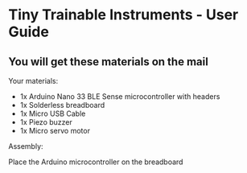 # Tiny Trainable Instruments - User Guide

## You will get these materials on the mail



Your materials:

* 1x Arduino Nano 33 BLE Sense microcontroller with headers
* 1x Solderless breadboard
* 1x Micro USB Cable
* 1x Piezo buzzer
* 1x Micro servo motor

Assembly:

Place the Arduino microcontroller on the breadboard
